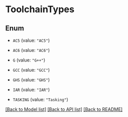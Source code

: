 # ToolchainTypes

## Enum


* `AC5` (value: `"AC5"`)

* `AC6` (value: `"AC6"`)

* `G` (value: `"G++"`)

* `GCC` (value: `"GCC"`)

* `GHS` (value: `"GHS"`)

* `IAR` (value: `"IAR"`)

* `TASKING` (value: `"Tasking"`)


[[Back to Model list]](../README.md#documentation-for-models) [[Back to API list]](../README.md#documentation-for-api-endpoints) [[Back to README]](../README.md)


